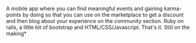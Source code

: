 A mobile app where you can find meaningful events and gaining karma-points by doing so that you can use on the marketplace to get a discount and then blog about your experience on the community section. 
Ruby on rails, a little bit of bootstrap and HTML/CSS/Javascript.
That's it. 
Still on the making*

